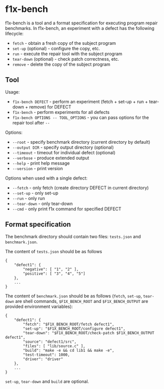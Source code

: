 # f1x-bench #

f1x-bench is a tool and a format specification for executing program repair benchmarks. In f1x-bench, an experiment with a defect has the following lifecycle:

- `fetch` - obtain a fresh copy of the subject program
- `set-up` (optional) - configure the copy, etc.
- `run` - execute the repair tool with the subject program
- `tear-down` (optional) - check patch correctness, etc.
- `remove` - delete the copy of the subject program

## Tool ##

Usage:

- `f1x-bench DEFECT` - perform an experiment (fetch + set-up + run + tear-down + remove) for DEFECT
- `f1x-bench` - perform experiments for all defects
- `f1x-bench OPTIONS -- TOOL_OPTIONS` - you can pass options for the repair tool after `--`

Options:

- `--root` - specify benchmark directory (current directory by default)
- `--output DIR` - specify output directory (optional)
- `--timeout` - timeout for individual defect (optional)
- `--verbose` - produce extended output
- `--help` - print help message
- `--version` - print version

Options when used with a single defect:

- `--fetch` - only fetch (create directory DEFECT in current directory)
- `--set-up` - only set-up
- `--run` - only run
- `--tear-down` - only tear-down
- `--cmd` - only print f1x command for specified DEFECT

## Format specification ##

The benchmark directory should contain two files: `tests.json` and `benchmark.json`.

The content of `tests.json` should be as follows

    {
        "defect1": {
            "negative": [ "1", "2" ],
            "positive": [ "3", "4", "5"]
        },
        ...
    }



The content of `benchmark.json` should be as follows (`fetch`, `set-up`, `tear-down` are shell commands, `$F1X_BENCH_ROOT` and `$F1X_BENCH_OUTPUT` are provided environment variables):

    {
        "defect1": {
            "fetch": "$F1X_BENCH_ROOT/fetch defect1",
            "set-up": "$F1X_BENCH_ROOT/configure defect1",
            "tear-down": "$F1X_BENCH_ROOT/check-patch $F1X_BENCH_OUTPUT defect1",
            "source": "defect1/src",
            "files": [ "lib/source.c" ],
            "build": "make -e && cd lib1 && make -e",
            "test-timeout": 1000,
            "driver": "driver"
        },
        ...
    }
    
`set-up`, `tear-down` and `build` are optional.
